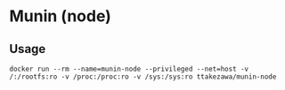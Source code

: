 # Munin (node)

## Usage

    docker run --rm --name=munin-node --privileged --net=host -v /:/rootfs:ro -v /proc:/proc:ro -v /sys:/sys:ro ttakezawa/munin-node
